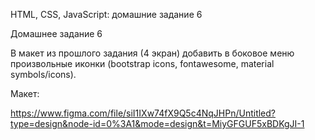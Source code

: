 HTML, CSS, JavaScript: домашние задание 6

Домашнее задание 6


В макет из прошлого задания (4 экран) добавить в боковое меню произвольные иконки (bootstrap icons, fontawesome, material symbols/icons).


Макет:

https://www.figma.com/file/siI1IXw74fX9Q5c4NqJHPn/Untitled?type=design&node-id=0%3A1&mode=design&t=MiyGFGUF5xBDKgJI-1
